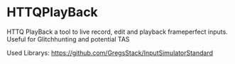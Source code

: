 # HTTQPlayBack
HTTQ PlayBack a tool to live record, edit and playback frameperfect inputs. Useful for Glitchhunting and potential TAS 

Used Librarys:
https://github.com/GregsStack/InputSimulatorStandard
